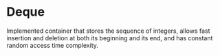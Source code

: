 # Deque

Implemented container that stores the sequence of integers, allows fast insertion and deletion at both
its beginning and its end, and has constant random access time complexity.

